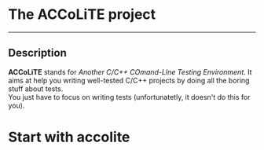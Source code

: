 # The ACCoLiTE project

------------------------

## Description

**ACCoLiTE** stands for *Another C/C++ COmand-LIne Testing Environment*.
It aims at help you writing well-tested C/C++ projects by doing all the boring stuff about tests.  
You just have to focus on writing tests (unfortunatetly, it doesn't do this for you).

#  Start with accolite

